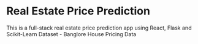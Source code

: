 # Real Estate Price Prediction 
This is a full-stack real estate price prediction app using React, Flask and Scikit-Learn
Dataset - Banglore House Pricing Data
